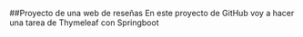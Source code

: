 ##Proyecto de una web de reseñas
En este proyecto de GitHub voy a hacer una tarea de Thymeleaf con Springboot

